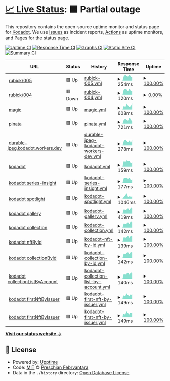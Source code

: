 # [📈 Live Status](https://preschian.github.io/kodadot-status/): <!--live status--> **🟧 Partial outage**

This repository contains the open-source uptime monitor and status page for [Kodadot](https://preschian.github.io/kodadot-status/). We use [Issues](https://github.com/preschian/kodadot-status/issues) as incident reports, [Actions](https://github.com/preschian/kodadot-status/actions) as uptime monitors, and [Pages](https://preschian.github.io/kodadot-status/) for the status page.

[![Uptime CI](https://github.com/preschian/kodadot-status/workflows/Uptime%20CI/badge.svg)](https://github.com/preschian/kodadot-status/actions?query=workflow%3A%22Uptime+CI%22)
[![Response Time CI](https://github.com/preschian/kodadot-status/workflows/Response%20Time%20CI/badge.svg)](https://github.com/preschian/kodadot-status/actions?query=workflow%3A%22Response+Time+CI%22)
[![Graphs CI](https://github.com/preschian/kodadot-status/workflows/Graphs%20CI/badge.svg)](https://github.com/preschian/kodadot-status/actions?query=workflow%3A%22Graphs+CI%22)
[![Static Site CI](https://github.com/preschian/kodadot-status/workflows/Static%20Site%20CI/badge.svg)](https://github.com/preschian/kodadot-status/actions?query=workflow%3A%22Static+Site+CI%22)
[![Summary CI](https://github.com/preschian/kodadot-status/workflows/Summary%20CI/badge.svg)](https://github.com/preschian/kodadot-status/actions?query=workflow%3A%22Summary+CI%22)

<!--start: status pages-->
<!-- This summary is generated by Upptime (https://github.com/upptime/upptime) -->
<!-- Do not edit this manually, your changes will be overwritten -->
<!-- prettier-ignore -->
| URL | Status | History | Response Time | Uptime |
| --- | ------ | ------- | ------------- | ------ |
| <img alt="" src="https://favicons.githubusercontent.com/app.gc.subsquid.io" height="13"> [rubick/005](https://app.gc.subsquid.io/beta/rubick/005/graphql) | 🟩 Up | [rubick-005.yml](https://github.com/preschian/kodadot-status/commits/HEAD/history/rubick-005.yml) | <details><summary><img alt="Response time graph" src="./graphs/rubick-005/response-time-week.png" height="20"> 254ms</summary><br><a href="https://preschian.github.io/kodadot-status/history/rubick-005"><img alt="Response time 380" src="https://img.shields.io/endpoint?url=https%3A%2F%2Fraw.githubusercontent.com%2Fpreschian%2Fkodadot-status%2FHEAD%2Fapi%2Frubick-005%2Fresponse-time.json"></a><br><a href="https://preschian.github.io/kodadot-status/history/rubick-005"><img alt="24-hour response time 189" src="https://img.shields.io/endpoint?url=https%3A%2F%2Fraw.githubusercontent.com%2Fpreschian%2Fkodadot-status%2FHEAD%2Fapi%2Frubick-005%2Fresponse-time-day.json"></a><br><a href="https://preschian.github.io/kodadot-status/history/rubick-005"><img alt="7-day response time 254" src="https://img.shields.io/endpoint?url=https%3A%2F%2Fraw.githubusercontent.com%2Fpreschian%2Fkodadot-status%2FHEAD%2Fapi%2Frubick-005%2Fresponse-time-week.json"></a><br><a href="https://preschian.github.io/kodadot-status/history/rubick-005"><img alt="30-day response time 352" src="https://img.shields.io/endpoint?url=https%3A%2F%2Fraw.githubusercontent.com%2Fpreschian%2Fkodadot-status%2FHEAD%2Fapi%2Frubick-005%2Fresponse-time-month.json"></a><br><a href="https://preschian.github.io/kodadot-status/history/rubick-005"><img alt="1-year response time 380" src="https://img.shields.io/endpoint?url=https%3A%2F%2Fraw.githubusercontent.com%2Fpreschian%2Fkodadot-status%2FHEAD%2Fapi%2Frubick-005%2Fresponse-time-year.json"></a></details> | <details><summary><a href="https://preschian.github.io/kodadot-status/history/rubick-005">100.00%</a></summary><a href="https://preschian.github.io/kodadot-status/history/rubick-005"><img alt="All-time uptime 99.97%" src="https://img.shields.io/endpoint?url=https%3A%2F%2Fraw.githubusercontent.com%2Fpreschian%2Fkodadot-status%2FHEAD%2Fapi%2Frubick-005%2Fuptime.json"></a><br><a href="https://preschian.github.io/kodadot-status/history/rubick-005"><img alt="24-hour uptime 100.00%" src="https://img.shields.io/endpoint?url=https%3A%2F%2Fraw.githubusercontent.com%2Fpreschian%2Fkodadot-status%2FHEAD%2Fapi%2Frubick-005%2Fuptime-day.json"></a><br><a href="https://preschian.github.io/kodadot-status/history/rubick-005"><img alt="7-day uptime 100.00%" src="https://img.shields.io/endpoint?url=https%3A%2F%2Fraw.githubusercontent.com%2Fpreschian%2Fkodadot-status%2FHEAD%2Fapi%2Frubick-005%2Fuptime-week.json"></a><br><a href="https://preschian.github.io/kodadot-status/history/rubick-005"><img alt="30-day uptime 100.00%" src="https://img.shields.io/endpoint?url=https%3A%2F%2Fraw.githubusercontent.com%2Fpreschian%2Fkodadot-status%2FHEAD%2Fapi%2Frubick-005%2Fuptime-month.json"></a><br><a href="https://preschian.github.io/kodadot-status/history/rubick-005"><img alt="1-year uptime 99.97%" src="https://img.shields.io/endpoint?url=https%3A%2F%2Fraw.githubusercontent.com%2Fpreschian%2Fkodadot-status%2FHEAD%2Fapi%2Frubick-005%2Fuptime-year.json"></a></details>
| <img alt="" src="https://favicons.githubusercontent.com/app.gc.subsquid.io" height="13"> [rubick/004](https://app.gc.subsquid.io/beta/rubick/004/graphql) | 🟥 Down | [rubick-004.yml](https://github.com/preschian/kodadot-status/commits/HEAD/history/rubick-004.yml) | <details><summary><img alt="Response time graph" src="./graphs/rubick-004/response-time-week.png" height="20"> 120ms</summary><br><a href="https://preschian.github.io/kodadot-status/history/rubick-004"><img alt="Response time 183" src="https://img.shields.io/endpoint?url=https%3A%2F%2Fraw.githubusercontent.com%2Fpreschian%2Fkodadot-status%2FHEAD%2Fapi%2Frubick-004%2Fresponse-time.json"></a><br><a href="https://preschian.github.io/kodadot-status/history/rubick-004"><img alt="24-hour response time 92" src="https://img.shields.io/endpoint?url=https%3A%2F%2Fraw.githubusercontent.com%2Fpreschian%2Fkodadot-status%2FHEAD%2Fapi%2Frubick-004%2Fresponse-time-day.json"></a><br><a href="https://preschian.github.io/kodadot-status/history/rubick-004"><img alt="7-day response time 120" src="https://img.shields.io/endpoint?url=https%3A%2F%2Fraw.githubusercontent.com%2Fpreschian%2Fkodadot-status%2FHEAD%2Fapi%2Frubick-004%2Fresponse-time-week.json"></a><br><a href="https://preschian.github.io/kodadot-status/history/rubick-004"><img alt="30-day response time 126" src="https://img.shields.io/endpoint?url=https%3A%2F%2Fraw.githubusercontent.com%2Fpreschian%2Fkodadot-status%2FHEAD%2Fapi%2Frubick-004%2Fresponse-time-month.json"></a><br><a href="https://preschian.github.io/kodadot-status/history/rubick-004"><img alt="1-year response time 183" src="https://img.shields.io/endpoint?url=https%3A%2F%2Fraw.githubusercontent.com%2Fpreschian%2Fkodadot-status%2FHEAD%2Fapi%2Frubick-004%2Fresponse-time-year.json"></a></details> | <details><summary><a href="https://preschian.github.io/kodadot-status/history/rubick-004">0.00%</a></summary><a href="https://preschian.github.io/kodadot-status/history/rubick-004"><img alt="All-time uptime 83.08%" src="https://img.shields.io/endpoint?url=https%3A%2F%2Fraw.githubusercontent.com%2Fpreschian%2Fkodadot-status%2FHEAD%2Fapi%2Frubick-004%2Fuptime.json"></a><br><a href="https://preschian.github.io/kodadot-status/history/rubick-004"><img alt="24-hour uptime 0.00%" src="https://img.shields.io/endpoint?url=https%3A%2F%2Fraw.githubusercontent.com%2Fpreschian%2Fkodadot-status%2FHEAD%2Fapi%2Frubick-004%2Fuptime-day.json"></a><br><a href="https://preschian.github.io/kodadot-status/history/rubick-004"><img alt="7-day uptime 0.00%" src="https://img.shields.io/endpoint?url=https%3A%2F%2Fraw.githubusercontent.com%2Fpreschian%2Fkodadot-status%2FHEAD%2Fapi%2Frubick-004%2Fuptime-week.json"></a><br><a href="https://preschian.github.io/kodadot-status/history/rubick-004"><img alt="30-day uptime 42.53%" src="https://img.shields.io/endpoint?url=https%3A%2F%2Fraw.githubusercontent.com%2Fpreschian%2Fkodadot-status%2FHEAD%2Fapi%2Frubick-004%2Fuptime-month.json"></a><br><a href="https://preschian.github.io/kodadot-status/history/rubick-004"><img alt="1-year uptime 83.08%" src="https://img.shields.io/endpoint?url=https%3A%2F%2Fraw.githubusercontent.com%2Fpreschian%2Fkodadot-status%2FHEAD%2Fapi%2Frubick-004%2Fuptime-year.json"></a></details>
| <img alt="" src="https://favicons.githubusercontent.com/api.subquery.network" height="13"> [magic](https://api.subquery.network/sq/vikiival/magick) | 🟩 Up | [magic.yml](https://github.com/preschian/kodadot-status/commits/HEAD/history/magic.yml) | <details><summary><img alt="Response time graph" src="./graphs/magic/response-time-week.png" height="20"> 608ms</summary><br><a href="https://preschian.github.io/kodadot-status/history/magic"><img alt="Response time 915" src="https://img.shields.io/endpoint?url=https%3A%2F%2Fraw.githubusercontent.com%2Fpreschian%2Fkodadot-status%2FHEAD%2Fapi%2Fmagic%2Fresponse-time.json"></a><br><a href="https://preschian.github.io/kodadot-status/history/magic"><img alt="24-hour response time 920" src="https://img.shields.io/endpoint?url=https%3A%2F%2Fraw.githubusercontent.com%2Fpreschian%2Fkodadot-status%2FHEAD%2Fapi%2Fmagic%2Fresponse-time-day.json"></a><br><a href="https://preschian.github.io/kodadot-status/history/magic"><img alt="7-day response time 608" src="https://img.shields.io/endpoint?url=https%3A%2F%2Fraw.githubusercontent.com%2Fpreschian%2Fkodadot-status%2FHEAD%2Fapi%2Fmagic%2Fresponse-time-week.json"></a><br><a href="https://preschian.github.io/kodadot-status/history/magic"><img alt="30-day response time 763" src="https://img.shields.io/endpoint?url=https%3A%2F%2Fraw.githubusercontent.com%2Fpreschian%2Fkodadot-status%2FHEAD%2Fapi%2Fmagic%2Fresponse-time-month.json"></a><br><a href="https://preschian.github.io/kodadot-status/history/magic"><img alt="1-year response time 915" src="https://img.shields.io/endpoint?url=https%3A%2F%2Fraw.githubusercontent.com%2Fpreschian%2Fkodadot-status%2FHEAD%2Fapi%2Fmagic%2Fresponse-time-year.json"></a></details> | <details><summary><a href="https://preschian.github.io/kodadot-status/history/magic">100.00%</a></summary><a href="https://preschian.github.io/kodadot-status/history/magic"><img alt="All-time uptime 99.97%" src="https://img.shields.io/endpoint?url=https%3A%2F%2Fraw.githubusercontent.com%2Fpreschian%2Fkodadot-status%2FHEAD%2Fapi%2Fmagic%2Fuptime.json"></a><br><a href="https://preschian.github.io/kodadot-status/history/magic"><img alt="24-hour uptime 100.00%" src="https://img.shields.io/endpoint?url=https%3A%2F%2Fraw.githubusercontent.com%2Fpreschian%2Fkodadot-status%2FHEAD%2Fapi%2Fmagic%2Fuptime-day.json"></a><br><a href="https://preschian.github.io/kodadot-status/history/magic"><img alt="7-day uptime 100.00%" src="https://img.shields.io/endpoint?url=https%3A%2F%2Fraw.githubusercontent.com%2Fpreschian%2Fkodadot-status%2FHEAD%2Fapi%2Fmagic%2Fuptime-week.json"></a><br><a href="https://preschian.github.io/kodadot-status/history/magic"><img alt="30-day uptime 99.95%" src="https://img.shields.io/endpoint?url=https%3A%2F%2Fraw.githubusercontent.com%2Fpreschian%2Fkodadot-status%2FHEAD%2Fapi%2Fmagic%2Fuptime-month.json"></a><br><a href="https://preschian.github.io/kodadot-status/history/magic"><img alt="1-year uptime 99.97%" src="https://img.shields.io/endpoint?url=https%3A%2F%2Fraw.githubusercontent.com%2Fpreschian%2Fkodadot-status%2FHEAD%2Fapi%2Fmagic%2Fuptime-year.json"></a></details>
| <img alt="" src="https://favicons.githubusercontent.com/kodadot.mypinata.cloud" height="13"> [pinata](https://kodadot.mypinata.cloud/ipfs/bafkreigrljewlnnusfefnmm75rrmb46ecn2cv27dfkewzqrom6zcqetefq) | 🟩 Up | [pinata.yml](https://github.com/preschian/kodadot-status/commits/HEAD/history/pinata.yml) | <details><summary><img alt="Response time graph" src="./graphs/pinata/response-time-week.png" height="20"> 721ms</summary><br><a href="https://preschian.github.io/kodadot-status/history/pinata"><img alt="Response time 517" src="https://img.shields.io/endpoint?url=https%3A%2F%2Fraw.githubusercontent.com%2Fpreschian%2Fkodadot-status%2FHEAD%2Fapi%2Fpinata%2Fresponse-time.json"></a><br><a href="https://preschian.github.io/kodadot-status/history/pinata"><img alt="24-hour response time 391" src="https://img.shields.io/endpoint?url=https%3A%2F%2Fraw.githubusercontent.com%2Fpreschian%2Fkodadot-status%2FHEAD%2Fapi%2Fpinata%2Fresponse-time-day.json"></a><br><a href="https://preschian.github.io/kodadot-status/history/pinata"><img alt="7-day response time 721" src="https://img.shields.io/endpoint?url=https%3A%2F%2Fraw.githubusercontent.com%2Fpreschian%2Fkodadot-status%2FHEAD%2Fapi%2Fpinata%2Fresponse-time-week.json"></a><br><a href="https://preschian.github.io/kodadot-status/history/pinata"><img alt="30-day response time 540" src="https://img.shields.io/endpoint?url=https%3A%2F%2Fraw.githubusercontent.com%2Fpreschian%2Fkodadot-status%2FHEAD%2Fapi%2Fpinata%2Fresponse-time-month.json"></a><br><a href="https://preschian.github.io/kodadot-status/history/pinata"><img alt="1-year response time 517" src="https://img.shields.io/endpoint?url=https%3A%2F%2Fraw.githubusercontent.com%2Fpreschian%2Fkodadot-status%2FHEAD%2Fapi%2Fpinata%2Fresponse-time-year.json"></a></details> | <details><summary><a href="https://preschian.github.io/kodadot-status/history/pinata">100.00%</a></summary><a href="https://preschian.github.io/kodadot-status/history/pinata"><img alt="All-time uptime 99.92%" src="https://img.shields.io/endpoint?url=https%3A%2F%2Fraw.githubusercontent.com%2Fpreschian%2Fkodadot-status%2FHEAD%2Fapi%2Fpinata%2Fuptime.json"></a><br><a href="https://preschian.github.io/kodadot-status/history/pinata"><img alt="24-hour uptime 100.00%" src="https://img.shields.io/endpoint?url=https%3A%2F%2Fraw.githubusercontent.com%2Fpreschian%2Fkodadot-status%2FHEAD%2Fapi%2Fpinata%2Fuptime-day.json"></a><br><a href="https://preschian.github.io/kodadot-status/history/pinata"><img alt="7-day uptime 100.00%" src="https://img.shields.io/endpoint?url=https%3A%2F%2Fraw.githubusercontent.com%2Fpreschian%2Fkodadot-status%2FHEAD%2Fapi%2Fpinata%2Fuptime-week.json"></a><br><a href="https://preschian.github.io/kodadot-status/history/pinata"><img alt="30-day uptime 99.74%" src="https://img.shields.io/endpoint?url=https%3A%2F%2Fraw.githubusercontent.com%2Fpreschian%2Fkodadot-status%2FHEAD%2Fapi%2Fpinata%2Fuptime-month.json"></a><br><a href="https://preschian.github.io/kodadot-status/history/pinata"><img alt="1-year uptime 99.92%" src="https://img.shields.io/endpoint?url=https%3A%2F%2Fraw.githubusercontent.com%2Fpreschian%2Fkodadot-status%2FHEAD%2Fapi%2Fpinata%2Fuptime-year.json"></a></details>
| <img alt="" src="https://favicons.githubusercontent.com/durable-jpeg.kodadot.workers.dev" height="13"> [durable-jpeg.kodadot.workers.dev](https://durable-jpeg.kodadot.workers.dev/batch) | 🟩 Up | [durable-jpeg-kodadot-workers-dev.yml](https://github.com/preschian/kodadot-status/commits/HEAD/history/durable-jpeg-kodadot-workers-dev.yml) | <details><summary><img alt="Response time graph" src="./graphs/durable-jpeg-kodadot-workers-dev/response-time-week.png" height="20"> 278ms</summary><br><a href="https://preschian.github.io/kodadot-status/history/durable-jpeg-kodadot-workers-dev"><img alt="Response time 275" src="https://img.shields.io/endpoint?url=https%3A%2F%2Fraw.githubusercontent.com%2Fpreschian%2Fkodadot-status%2FHEAD%2Fapi%2Fdurable-jpeg-kodadot-workers-dev%2Fresponse-time.json"></a><br><a href="https://preschian.github.io/kodadot-status/history/durable-jpeg-kodadot-workers-dev"><img alt="24-hour response time 361" src="https://img.shields.io/endpoint?url=https%3A%2F%2Fraw.githubusercontent.com%2Fpreschian%2Fkodadot-status%2FHEAD%2Fapi%2Fdurable-jpeg-kodadot-workers-dev%2Fresponse-time-day.json"></a><br><a href="https://preschian.github.io/kodadot-status/history/durable-jpeg-kodadot-workers-dev"><img alt="7-day response time 278" src="https://img.shields.io/endpoint?url=https%3A%2F%2Fraw.githubusercontent.com%2Fpreschian%2Fkodadot-status%2FHEAD%2Fapi%2Fdurable-jpeg-kodadot-workers-dev%2Fresponse-time-week.json"></a><br><a href="https://preschian.github.io/kodadot-status/history/durable-jpeg-kodadot-workers-dev"><img alt="30-day response time 273" src="https://img.shields.io/endpoint?url=https%3A%2F%2Fraw.githubusercontent.com%2Fpreschian%2Fkodadot-status%2FHEAD%2Fapi%2Fdurable-jpeg-kodadot-workers-dev%2Fresponse-time-month.json"></a><br><a href="https://preschian.github.io/kodadot-status/history/durable-jpeg-kodadot-workers-dev"><img alt="1-year response time 275" src="https://img.shields.io/endpoint?url=https%3A%2F%2Fraw.githubusercontent.com%2Fpreschian%2Fkodadot-status%2FHEAD%2Fapi%2Fdurable-jpeg-kodadot-workers-dev%2Fresponse-time-year.json"></a></details> | <details><summary><a href="https://preschian.github.io/kodadot-status/history/durable-jpeg-kodadot-workers-dev">100.00%</a></summary><a href="https://preschian.github.io/kodadot-status/history/durable-jpeg-kodadot-workers-dev"><img alt="All-time uptime 99.92%" src="https://img.shields.io/endpoint?url=https%3A%2F%2Fraw.githubusercontent.com%2Fpreschian%2Fkodadot-status%2FHEAD%2Fapi%2Fdurable-jpeg-kodadot-workers-dev%2Fuptime.json"></a><br><a href="https://preschian.github.io/kodadot-status/history/durable-jpeg-kodadot-workers-dev"><img alt="24-hour uptime 100.00%" src="https://img.shields.io/endpoint?url=https%3A%2F%2Fraw.githubusercontent.com%2Fpreschian%2Fkodadot-status%2FHEAD%2Fapi%2Fdurable-jpeg-kodadot-workers-dev%2Fuptime-day.json"></a><br><a href="https://preschian.github.io/kodadot-status/history/durable-jpeg-kodadot-workers-dev"><img alt="7-day uptime 100.00%" src="https://img.shields.io/endpoint?url=https%3A%2F%2Fraw.githubusercontent.com%2Fpreschian%2Fkodadot-status%2FHEAD%2Fapi%2Fdurable-jpeg-kodadot-workers-dev%2Fuptime-week.json"></a><br><a href="https://preschian.github.io/kodadot-status/history/durable-jpeg-kodadot-workers-dev"><img alt="30-day uptime 99.74%" src="https://img.shields.io/endpoint?url=https%3A%2F%2Fraw.githubusercontent.com%2Fpreschian%2Fkodadot-status%2FHEAD%2Fapi%2Fdurable-jpeg-kodadot-workers-dev%2Fuptime-month.json"></a><br><a href="https://preschian.github.io/kodadot-status/history/durable-jpeg-kodadot-workers-dev"><img alt="1-year uptime 99.92%" src="https://img.shields.io/endpoint?url=https%3A%2F%2Fraw.githubusercontent.com%2Fpreschian%2Fkodadot-status%2FHEAD%2Fapi%2Fdurable-jpeg-kodadot-workers-dev%2Fuptime-year.json"></a></details>
| <img alt="" src="https://favicons.githubusercontent.com/kodadot.xyz" height="13"> [kodadot](https://kodadot.xyz/) | 🟩 Up | [kodadot.yml](https://github.com/preschian/kodadot-status/commits/HEAD/history/kodadot.yml) | <details><summary><img alt="Response time graph" src="./graphs/kodadot/response-time-week.png" height="20"> 159ms</summary><br><a href="https://preschian.github.io/kodadot-status/history/kodadot"><img alt="Response time 171" src="https://img.shields.io/endpoint?url=https%3A%2F%2Fraw.githubusercontent.com%2Fpreschian%2Fkodadot-status%2FHEAD%2Fapi%2Fkodadot%2Fresponse-time.json"></a><br><a href="https://preschian.github.io/kodadot-status/history/kodadot"><img alt="24-hour response time 134" src="https://img.shields.io/endpoint?url=https%3A%2F%2Fraw.githubusercontent.com%2Fpreschian%2Fkodadot-status%2FHEAD%2Fapi%2Fkodadot%2Fresponse-time-day.json"></a><br><a href="https://preschian.github.io/kodadot-status/history/kodadot"><img alt="7-day response time 159" src="https://img.shields.io/endpoint?url=https%3A%2F%2Fraw.githubusercontent.com%2Fpreschian%2Fkodadot-status%2FHEAD%2Fapi%2Fkodadot%2Fresponse-time-week.json"></a><br><a href="https://preschian.github.io/kodadot-status/history/kodadot"><img alt="30-day response time 182" src="https://img.shields.io/endpoint?url=https%3A%2F%2Fraw.githubusercontent.com%2Fpreschian%2Fkodadot-status%2FHEAD%2Fapi%2Fkodadot%2Fresponse-time-month.json"></a><br><a href="https://preschian.github.io/kodadot-status/history/kodadot"><img alt="1-year response time 171" src="https://img.shields.io/endpoint?url=https%3A%2F%2Fraw.githubusercontent.com%2Fpreschian%2Fkodadot-status%2FHEAD%2Fapi%2Fkodadot%2Fresponse-time-year.json"></a></details> | <details><summary><a href="https://preschian.github.io/kodadot-status/history/kodadot">100.00%</a></summary><a href="https://preschian.github.io/kodadot-status/history/kodadot"><img alt="All-time uptime 99.92%" src="https://img.shields.io/endpoint?url=https%3A%2F%2Fraw.githubusercontent.com%2Fpreschian%2Fkodadot-status%2FHEAD%2Fapi%2Fkodadot%2Fuptime.json"></a><br><a href="https://preschian.github.io/kodadot-status/history/kodadot"><img alt="24-hour uptime 100.00%" src="https://img.shields.io/endpoint?url=https%3A%2F%2Fraw.githubusercontent.com%2Fpreschian%2Fkodadot-status%2FHEAD%2Fapi%2Fkodadot%2Fuptime-day.json"></a><br><a href="https://preschian.github.io/kodadot-status/history/kodadot"><img alt="7-day uptime 100.00%" src="https://img.shields.io/endpoint?url=https%3A%2F%2Fraw.githubusercontent.com%2Fpreschian%2Fkodadot-status%2FHEAD%2Fapi%2Fkodadot%2Fuptime-week.json"></a><br><a href="https://preschian.github.io/kodadot-status/history/kodadot"><img alt="30-day uptime 99.74%" src="https://img.shields.io/endpoint?url=https%3A%2F%2Fraw.githubusercontent.com%2Fpreschian%2Fkodadot-status%2FHEAD%2Fapi%2Fkodadot%2Fuptime-month.json"></a><br><a href="https://preschian.github.io/kodadot-status/history/kodadot"><img alt="1-year uptime 99.92%" src="https://img.shields.io/endpoint?url=https%3A%2F%2Fraw.githubusercontent.com%2Fpreschian%2Fkodadot-status%2FHEAD%2Fapi%2Fkodadot%2Fuptime-year.json"></a></details>
| <img alt="" src="https://favicons.githubusercontent.com/app.gc.subsquid.io" height="13"> [kodadot series-insight](https://app.gc.subsquid.io/beta/rubick/005/graphql) | 🟩 Up | [kodadot-series-insight.yml](https://github.com/preschian/kodadot-status/commits/HEAD/history/kodadot-series-insight.yml) | <details><summary><img alt="Response time graph" src="./graphs/kodadot-series-insight/response-time-week.png" height="20"> 177ms</summary><br><a href="https://preschian.github.io/kodadot-status/history/kodadot-series-insight"><img alt="Response time 207" src="https://img.shields.io/endpoint?url=https%3A%2F%2Fraw.githubusercontent.com%2Fpreschian%2Fkodadot-status%2FHEAD%2Fapi%2Fkodadot-series-insight%2Fresponse-time.json"></a><br><a href="https://preschian.github.io/kodadot-status/history/kodadot-series-insight"><img alt="24-hour response time 141" src="https://img.shields.io/endpoint?url=https%3A%2F%2Fraw.githubusercontent.com%2Fpreschian%2Fkodadot-status%2FHEAD%2Fapi%2Fkodadot-series-insight%2Fresponse-time-day.json"></a><br><a href="https://preschian.github.io/kodadot-status/history/kodadot-series-insight"><img alt="7-day response time 177" src="https://img.shields.io/endpoint?url=https%3A%2F%2Fraw.githubusercontent.com%2Fpreschian%2Fkodadot-status%2FHEAD%2Fapi%2Fkodadot-series-insight%2Fresponse-time-week.json"></a><br><a href="https://preschian.github.io/kodadot-status/history/kodadot-series-insight"><img alt="30-day response time 273" src="https://img.shields.io/endpoint?url=https%3A%2F%2Fraw.githubusercontent.com%2Fpreschian%2Fkodadot-status%2FHEAD%2Fapi%2Fkodadot-series-insight%2Fresponse-time-month.json"></a><br><a href="https://preschian.github.io/kodadot-status/history/kodadot-series-insight"><img alt="1-year response time 207" src="https://img.shields.io/endpoint?url=https%3A%2F%2Fraw.githubusercontent.com%2Fpreschian%2Fkodadot-status%2FHEAD%2Fapi%2Fkodadot-series-insight%2Fresponse-time-year.json"></a></details> | <details><summary><a href="https://preschian.github.io/kodadot-status/history/kodadot-series-insight">100.00%</a></summary><a href="https://preschian.github.io/kodadot-status/history/kodadot-series-insight"><img alt="All-time uptime 99.97%" src="https://img.shields.io/endpoint?url=https%3A%2F%2Fraw.githubusercontent.com%2Fpreschian%2Fkodadot-status%2FHEAD%2Fapi%2Fkodadot-series-insight%2Fuptime.json"></a><br><a href="https://preschian.github.io/kodadot-status/history/kodadot-series-insight"><img alt="24-hour uptime 100.00%" src="https://img.shields.io/endpoint?url=https%3A%2F%2Fraw.githubusercontent.com%2Fpreschian%2Fkodadot-status%2FHEAD%2Fapi%2Fkodadot-series-insight%2Fuptime-day.json"></a><br><a href="https://preschian.github.io/kodadot-status/history/kodadot-series-insight"><img alt="7-day uptime 100.00%" src="https://img.shields.io/endpoint?url=https%3A%2F%2Fraw.githubusercontent.com%2Fpreschian%2Fkodadot-status%2FHEAD%2Fapi%2Fkodadot-series-insight%2Fuptime-week.json"></a><br><a href="https://preschian.github.io/kodadot-status/history/kodadot-series-insight"><img alt="30-day uptime 100.00%" src="https://img.shields.io/endpoint?url=https%3A%2F%2Fraw.githubusercontent.com%2Fpreschian%2Fkodadot-status%2FHEAD%2Fapi%2Fkodadot-series-insight%2Fuptime-month.json"></a><br><a href="https://preschian.github.io/kodadot-status/history/kodadot-series-insight"><img alt="1-year uptime 99.97%" src="https://img.shields.io/endpoint?url=https%3A%2F%2Fraw.githubusercontent.com%2Fpreschian%2Fkodadot-status%2FHEAD%2Fapi%2Fkodadot-series-insight%2Fuptime-year.json"></a></details>
| <img alt="" src="https://favicons.githubusercontent.com/app.gc.subsquid.io" height="13"> [kodadot spotlight](https://app.gc.subsquid.io/beta/rubick/005/graphql) | 🟩 Up | [kodadot-spotlight.yml](https://github.com/preschian/kodadot-status/commits/HEAD/history/kodadot-spotlight.yml) | <details><summary><img alt="Response time graph" src="./graphs/kodadot-spotlight/response-time-week.png" height="20"> 1046ms</summary><br><a href="https://preschian.github.io/kodadot-status/history/kodadot-spotlight"><img alt="Response time 509" src="https://img.shields.io/endpoint?url=https%3A%2F%2Fraw.githubusercontent.com%2Fpreschian%2Fkodadot-status%2FHEAD%2Fapi%2Fkodadot-spotlight%2Fresponse-time.json"></a><br><a href="https://preschian.github.io/kodadot-status/history/kodadot-spotlight"><img alt="24-hour response time 853" src="https://img.shields.io/endpoint?url=https%3A%2F%2Fraw.githubusercontent.com%2Fpreschian%2Fkodadot-status%2FHEAD%2Fapi%2Fkodadot-spotlight%2Fresponse-time-day.json"></a><br><a href="https://preschian.github.io/kodadot-status/history/kodadot-spotlight"><img alt="7-day response time 1046" src="https://img.shields.io/endpoint?url=https%3A%2F%2Fraw.githubusercontent.com%2Fpreschian%2Fkodadot-status%2FHEAD%2Fapi%2Fkodadot-spotlight%2Fresponse-time-week.json"></a><br><a href="https://preschian.github.io/kodadot-status/history/kodadot-spotlight"><img alt="30-day response time 565" src="https://img.shields.io/endpoint?url=https%3A%2F%2Fraw.githubusercontent.com%2Fpreschian%2Fkodadot-status%2FHEAD%2Fapi%2Fkodadot-spotlight%2Fresponse-time-month.json"></a><br><a href="https://preschian.github.io/kodadot-status/history/kodadot-spotlight"><img alt="1-year response time 509" src="https://img.shields.io/endpoint?url=https%3A%2F%2Fraw.githubusercontent.com%2Fpreschian%2Fkodadot-status%2FHEAD%2Fapi%2Fkodadot-spotlight%2Fresponse-time-year.json"></a></details> | <details><summary><a href="https://preschian.github.io/kodadot-status/history/kodadot-spotlight">100.00%</a></summary><a href="https://preschian.github.io/kodadot-status/history/kodadot-spotlight"><img alt="All-time uptime 99.98%" src="https://img.shields.io/endpoint?url=https%3A%2F%2Fraw.githubusercontent.com%2Fpreschian%2Fkodadot-status%2FHEAD%2Fapi%2Fkodadot-spotlight%2Fuptime.json"></a><br><a href="https://preschian.github.io/kodadot-status/history/kodadot-spotlight"><img alt="24-hour uptime 100.00%" src="https://img.shields.io/endpoint?url=https%3A%2F%2Fraw.githubusercontent.com%2Fpreschian%2Fkodadot-status%2FHEAD%2Fapi%2Fkodadot-spotlight%2Fuptime-day.json"></a><br><a href="https://preschian.github.io/kodadot-status/history/kodadot-spotlight"><img alt="7-day uptime 100.00%" src="https://img.shields.io/endpoint?url=https%3A%2F%2Fraw.githubusercontent.com%2Fpreschian%2Fkodadot-status%2FHEAD%2Fapi%2Fkodadot-spotlight%2Fuptime-week.json"></a><br><a href="https://preschian.github.io/kodadot-status/history/kodadot-spotlight"><img alt="30-day uptime 100.00%" src="https://img.shields.io/endpoint?url=https%3A%2F%2Fraw.githubusercontent.com%2Fpreschian%2Fkodadot-status%2FHEAD%2Fapi%2Fkodadot-spotlight%2Fuptime-month.json"></a><br><a href="https://preschian.github.io/kodadot-status/history/kodadot-spotlight"><img alt="1-year uptime 99.98%" src="https://img.shields.io/endpoint?url=https%3A%2F%2Fraw.githubusercontent.com%2Fpreschian%2Fkodadot-status%2FHEAD%2Fapi%2Fkodadot-spotlight%2Fuptime-year.json"></a></details>
| <img alt="" src="https://favicons.githubusercontent.com/api.subquery.network" height="13"> [kodadot gallery](https://api.subquery.network/sq/vikiival/magick) | 🟩 Up | [kodadot-gallery.yml](https://github.com/preschian/kodadot-status/commits/HEAD/history/kodadot-gallery.yml) | <details><summary><img alt="Response time graph" src="./graphs/kodadot-gallery/response-time-week.png" height="20"> 419ms</summary><br><a href="https://preschian.github.io/kodadot-status/history/kodadot-gallery"><img alt="Response time 715" src="https://img.shields.io/endpoint?url=https%3A%2F%2Fraw.githubusercontent.com%2Fpreschian%2Fkodadot-status%2FHEAD%2Fapi%2Fkodadot-gallery%2Fresponse-time.json"></a><br><a href="https://preschian.github.io/kodadot-status/history/kodadot-gallery"><img alt="24-hour response time 490" src="https://img.shields.io/endpoint?url=https%3A%2F%2Fraw.githubusercontent.com%2Fpreschian%2Fkodadot-status%2FHEAD%2Fapi%2Fkodadot-gallery%2Fresponse-time-day.json"></a><br><a href="https://preschian.github.io/kodadot-status/history/kodadot-gallery"><img alt="7-day response time 419" src="https://img.shields.io/endpoint?url=https%3A%2F%2Fraw.githubusercontent.com%2Fpreschian%2Fkodadot-status%2FHEAD%2Fapi%2Fkodadot-gallery%2Fresponse-time-week.json"></a><br><a href="https://preschian.github.io/kodadot-status/history/kodadot-gallery"><img alt="30-day response time 479" src="https://img.shields.io/endpoint?url=https%3A%2F%2Fraw.githubusercontent.com%2Fpreschian%2Fkodadot-status%2FHEAD%2Fapi%2Fkodadot-gallery%2Fresponse-time-month.json"></a><br><a href="https://preschian.github.io/kodadot-status/history/kodadot-gallery"><img alt="1-year response time 715" src="https://img.shields.io/endpoint?url=https%3A%2F%2Fraw.githubusercontent.com%2Fpreschian%2Fkodadot-status%2FHEAD%2Fapi%2Fkodadot-gallery%2Fresponse-time-year.json"></a></details> | <details><summary><a href="https://preschian.github.io/kodadot-status/history/kodadot-gallery">100.00%</a></summary><a href="https://preschian.github.io/kodadot-status/history/kodadot-gallery"><img alt="All-time uptime 99.97%" src="https://img.shields.io/endpoint?url=https%3A%2F%2Fraw.githubusercontent.com%2Fpreschian%2Fkodadot-status%2FHEAD%2Fapi%2Fkodadot-gallery%2Fuptime.json"></a><br><a href="https://preschian.github.io/kodadot-status/history/kodadot-gallery"><img alt="24-hour uptime 100.00%" src="https://img.shields.io/endpoint?url=https%3A%2F%2Fraw.githubusercontent.com%2Fpreschian%2Fkodadot-status%2FHEAD%2Fapi%2Fkodadot-gallery%2Fuptime-day.json"></a><br><a href="https://preschian.github.io/kodadot-status/history/kodadot-gallery"><img alt="7-day uptime 100.00%" src="https://img.shields.io/endpoint?url=https%3A%2F%2Fraw.githubusercontent.com%2Fpreschian%2Fkodadot-status%2FHEAD%2Fapi%2Fkodadot-gallery%2Fuptime-week.json"></a><br><a href="https://preschian.github.io/kodadot-status/history/kodadot-gallery"><img alt="30-day uptime 99.95%" src="https://img.shields.io/endpoint?url=https%3A%2F%2Fraw.githubusercontent.com%2Fpreschian%2Fkodadot-status%2FHEAD%2Fapi%2Fkodadot-gallery%2Fuptime-month.json"></a><br><a href="https://preschian.github.io/kodadot-status/history/kodadot-gallery"><img alt="1-year uptime 99.97%" src="https://img.shields.io/endpoint?url=https%3A%2F%2Fraw.githubusercontent.com%2Fpreschian%2Fkodadot-status%2FHEAD%2Fapi%2Fkodadot-gallery%2Fuptime-year.json"></a></details>
| <img alt="" src="https://favicons.githubusercontent.com/api.subquery.network" height="13"> [kodadot collection](https://api.subquery.network/sq/vikiival/magick) | 🟩 Up | [kodadot-collection.yml](https://github.com/preschian/kodadot-status/commits/HEAD/history/kodadot-collection.yml) | <details><summary><img alt="Response time graph" src="./graphs/kodadot-collection/response-time-week.png" height="20"> 142ms</summary><br><a href="https://preschian.github.io/kodadot-status/history/kodadot-collection"><img alt="Response time 209" src="https://img.shields.io/endpoint?url=https%3A%2F%2Fraw.githubusercontent.com%2Fpreschian%2Fkodadot-status%2FHEAD%2Fapi%2Fkodadot-collection%2Fresponse-time.json"></a><br><a href="https://preschian.github.io/kodadot-status/history/kodadot-collection"><img alt="24-hour response time 163" src="https://img.shields.io/endpoint?url=https%3A%2F%2Fraw.githubusercontent.com%2Fpreschian%2Fkodadot-status%2FHEAD%2Fapi%2Fkodadot-collection%2Fresponse-time-day.json"></a><br><a href="https://preschian.github.io/kodadot-status/history/kodadot-collection"><img alt="7-day response time 142" src="https://img.shields.io/endpoint?url=https%3A%2F%2Fraw.githubusercontent.com%2Fpreschian%2Fkodadot-status%2FHEAD%2Fapi%2Fkodadot-collection%2Fresponse-time-week.json"></a><br><a href="https://preschian.github.io/kodadot-status/history/kodadot-collection"><img alt="30-day response time 155" src="https://img.shields.io/endpoint?url=https%3A%2F%2Fraw.githubusercontent.com%2Fpreschian%2Fkodadot-status%2FHEAD%2Fapi%2Fkodadot-collection%2Fresponse-time-month.json"></a><br><a href="https://preschian.github.io/kodadot-status/history/kodadot-collection"><img alt="1-year response time 209" src="https://img.shields.io/endpoint?url=https%3A%2F%2Fraw.githubusercontent.com%2Fpreschian%2Fkodadot-status%2FHEAD%2Fapi%2Fkodadot-collection%2Fresponse-time-year.json"></a></details> | <details><summary><a href="https://preschian.github.io/kodadot-status/history/kodadot-collection">100.00%</a></summary><a href="https://preschian.github.io/kodadot-status/history/kodadot-collection"><img alt="All-time uptime 99.97%" src="https://img.shields.io/endpoint?url=https%3A%2F%2Fraw.githubusercontent.com%2Fpreschian%2Fkodadot-status%2FHEAD%2Fapi%2Fkodadot-collection%2Fuptime.json"></a><br><a href="https://preschian.github.io/kodadot-status/history/kodadot-collection"><img alt="24-hour uptime 100.00%" src="https://img.shields.io/endpoint?url=https%3A%2F%2Fraw.githubusercontent.com%2Fpreschian%2Fkodadot-status%2FHEAD%2Fapi%2Fkodadot-collection%2Fuptime-day.json"></a><br><a href="https://preschian.github.io/kodadot-status/history/kodadot-collection"><img alt="7-day uptime 100.00%" src="https://img.shields.io/endpoint?url=https%3A%2F%2Fraw.githubusercontent.com%2Fpreschian%2Fkodadot-status%2FHEAD%2Fapi%2Fkodadot-collection%2Fuptime-week.json"></a><br><a href="https://preschian.github.io/kodadot-status/history/kodadot-collection"><img alt="30-day uptime 99.95%" src="https://img.shields.io/endpoint?url=https%3A%2F%2Fraw.githubusercontent.com%2Fpreschian%2Fkodadot-status%2FHEAD%2Fapi%2Fkodadot-collection%2Fuptime-month.json"></a><br><a href="https://preschian.github.io/kodadot-status/history/kodadot-collection"><img alt="1-year uptime 99.97%" src="https://img.shields.io/endpoint?url=https%3A%2F%2Fraw.githubusercontent.com%2Fpreschian%2Fkodadot-status%2FHEAD%2Fapi%2Fkodadot-collection%2Fuptime-year.json"></a></details>
| <img alt="" src="https://favicons.githubusercontent.com/api.subquery.network" height="13"> [kodadot nftById](https://api.subquery.network/sq/vikiival/magick) | 🟩 Up | [kodadot-nft-by-id.yml](https://github.com/preschian/kodadot-status/commits/HEAD/history/kodadot-nft-by-id.yml) | <details><summary><img alt="Response time graph" src="./graphs/kodadot-nft-by-id/response-time-week.png" height="20"> 139ms</summary><br><a href="https://preschian.github.io/kodadot-status/history/kodadot-nft-by-id"><img alt="Response time 192" src="https://img.shields.io/endpoint?url=https%3A%2F%2Fraw.githubusercontent.com%2Fpreschian%2Fkodadot-status%2FHEAD%2Fapi%2Fkodadot-nft-by-id%2Fresponse-time.json"></a><br><a href="https://preschian.github.io/kodadot-status/history/kodadot-nft-by-id"><img alt="24-hour response time 162" src="https://img.shields.io/endpoint?url=https%3A%2F%2Fraw.githubusercontent.com%2Fpreschian%2Fkodadot-status%2FHEAD%2Fapi%2Fkodadot-nft-by-id%2Fresponse-time-day.json"></a><br><a href="https://preschian.github.io/kodadot-status/history/kodadot-nft-by-id"><img alt="7-day response time 139" src="https://img.shields.io/endpoint?url=https%3A%2F%2Fraw.githubusercontent.com%2Fpreschian%2Fkodadot-status%2FHEAD%2Fapi%2Fkodadot-nft-by-id%2Fresponse-time-week.json"></a><br><a href="https://preschian.github.io/kodadot-status/history/kodadot-nft-by-id"><img alt="30-day response time 144" src="https://img.shields.io/endpoint?url=https%3A%2F%2Fraw.githubusercontent.com%2Fpreschian%2Fkodadot-status%2FHEAD%2Fapi%2Fkodadot-nft-by-id%2Fresponse-time-month.json"></a><br><a href="https://preschian.github.io/kodadot-status/history/kodadot-nft-by-id"><img alt="1-year response time 192" src="https://img.shields.io/endpoint?url=https%3A%2F%2Fraw.githubusercontent.com%2Fpreschian%2Fkodadot-status%2FHEAD%2Fapi%2Fkodadot-nft-by-id%2Fresponse-time-year.json"></a></details> | <details><summary><a href="https://preschian.github.io/kodadot-status/history/kodadot-nft-by-id">100.00%</a></summary><a href="https://preschian.github.io/kodadot-status/history/kodadot-nft-by-id"><img alt="All-time uptime 99.97%" src="https://img.shields.io/endpoint?url=https%3A%2F%2Fraw.githubusercontent.com%2Fpreschian%2Fkodadot-status%2FHEAD%2Fapi%2Fkodadot-nft-by-id%2Fuptime.json"></a><br><a href="https://preschian.github.io/kodadot-status/history/kodadot-nft-by-id"><img alt="24-hour uptime 100.00%" src="https://img.shields.io/endpoint?url=https%3A%2F%2Fraw.githubusercontent.com%2Fpreschian%2Fkodadot-status%2FHEAD%2Fapi%2Fkodadot-nft-by-id%2Fuptime-day.json"></a><br><a href="https://preschian.github.io/kodadot-status/history/kodadot-nft-by-id"><img alt="7-day uptime 100.00%" src="https://img.shields.io/endpoint?url=https%3A%2F%2Fraw.githubusercontent.com%2Fpreschian%2Fkodadot-status%2FHEAD%2Fapi%2Fkodadot-nft-by-id%2Fuptime-week.json"></a><br><a href="https://preschian.github.io/kodadot-status/history/kodadot-nft-by-id"><img alt="30-day uptime 99.95%" src="https://img.shields.io/endpoint?url=https%3A%2F%2Fraw.githubusercontent.com%2Fpreschian%2Fkodadot-status%2FHEAD%2Fapi%2Fkodadot-nft-by-id%2Fuptime-month.json"></a><br><a href="https://preschian.github.io/kodadot-status/history/kodadot-nft-by-id"><img alt="1-year uptime 99.97%" src="https://img.shields.io/endpoint?url=https%3A%2F%2Fraw.githubusercontent.com%2Fpreschian%2Fkodadot-status%2FHEAD%2Fapi%2Fkodadot-nft-by-id%2Fuptime-year.json"></a></details>
| <img alt="" src="https://favicons.githubusercontent.com/api.subquery.network" height="13"> [kodadot collectionById](https://api.subquery.network/sq/vikiival/magick) | 🟩 Up | [kodadot-collection-by-id.yml](https://github.com/preschian/kodadot-status/commits/HEAD/history/kodadot-collection-by-id.yml) | <details><summary><img alt="Response time graph" src="./graphs/kodadot-collection-by-id/response-time-week.png" height="20"> 142ms</summary><br><a href="https://preschian.github.io/kodadot-status/history/kodadot-collection-by-id"><img alt="Response time 249" src="https://img.shields.io/endpoint?url=https%3A%2F%2Fraw.githubusercontent.com%2Fpreschian%2Fkodadot-status%2FHEAD%2Fapi%2Fkodadot-collection-by-id%2Fresponse-time.json"></a><br><a href="https://preschian.github.io/kodadot-status/history/kodadot-collection-by-id"><img alt="24-hour response time 162" src="https://img.shields.io/endpoint?url=https%3A%2F%2Fraw.githubusercontent.com%2Fpreschian%2Fkodadot-status%2FHEAD%2Fapi%2Fkodadot-collection-by-id%2Fresponse-time-day.json"></a><br><a href="https://preschian.github.io/kodadot-status/history/kodadot-collection-by-id"><img alt="7-day response time 142" src="https://img.shields.io/endpoint?url=https%3A%2F%2Fraw.githubusercontent.com%2Fpreschian%2Fkodadot-status%2FHEAD%2Fapi%2Fkodadot-collection-by-id%2Fresponse-time-week.json"></a><br><a href="https://preschian.github.io/kodadot-status/history/kodadot-collection-by-id"><img alt="30-day response time 145" src="https://img.shields.io/endpoint?url=https%3A%2F%2Fraw.githubusercontent.com%2Fpreschian%2Fkodadot-status%2FHEAD%2Fapi%2Fkodadot-collection-by-id%2Fresponse-time-month.json"></a><br><a href="https://preschian.github.io/kodadot-status/history/kodadot-collection-by-id"><img alt="1-year response time 249" src="https://img.shields.io/endpoint?url=https%3A%2F%2Fraw.githubusercontent.com%2Fpreschian%2Fkodadot-status%2FHEAD%2Fapi%2Fkodadot-collection-by-id%2Fresponse-time-year.json"></a></details> | <details><summary><a href="https://preschian.github.io/kodadot-status/history/kodadot-collection-by-id">100.00%</a></summary><a href="https://preschian.github.io/kodadot-status/history/kodadot-collection-by-id"><img alt="All-time uptime 99.97%" src="https://img.shields.io/endpoint?url=https%3A%2F%2Fraw.githubusercontent.com%2Fpreschian%2Fkodadot-status%2FHEAD%2Fapi%2Fkodadot-collection-by-id%2Fuptime.json"></a><br><a href="https://preschian.github.io/kodadot-status/history/kodadot-collection-by-id"><img alt="24-hour uptime 100.00%" src="https://img.shields.io/endpoint?url=https%3A%2F%2Fraw.githubusercontent.com%2Fpreschian%2Fkodadot-status%2FHEAD%2Fapi%2Fkodadot-collection-by-id%2Fuptime-day.json"></a><br><a href="https://preschian.github.io/kodadot-status/history/kodadot-collection-by-id"><img alt="7-day uptime 100.00%" src="https://img.shields.io/endpoint?url=https%3A%2F%2Fraw.githubusercontent.com%2Fpreschian%2Fkodadot-status%2FHEAD%2Fapi%2Fkodadot-collection-by-id%2Fuptime-week.json"></a><br><a href="https://preschian.github.io/kodadot-status/history/kodadot-collection-by-id"><img alt="30-day uptime 99.95%" src="https://img.shields.io/endpoint?url=https%3A%2F%2Fraw.githubusercontent.com%2Fpreschian%2Fkodadot-status%2FHEAD%2Fapi%2Fkodadot-collection-by-id%2Fuptime-month.json"></a><br><a href="https://preschian.github.io/kodadot-status/history/kodadot-collection-by-id"><img alt="1-year uptime 99.97%" src="https://img.shields.io/endpoint?url=https%3A%2F%2Fraw.githubusercontent.com%2Fpreschian%2Fkodadot-status%2FHEAD%2Fapi%2Fkodadot-collection-by-id%2Fuptime-year.json"></a></details>
| <img alt="" src="https://favicons.githubusercontent.com/api.subquery.network" height="13"> [kodadot collectionListByAccount](https://api.subquery.network/sq/vikiival/magick) | 🟩 Up | [kodadot-collection-list-by-account.yml](https://github.com/preschian/kodadot-status/commits/HEAD/history/kodadot-collection-list-by-account.yml) | <details><summary><img alt="Response time graph" src="./graphs/kodadot-collection-list-by-account/response-time-week.png" height="20"> 140ms</summary><br><a href="https://preschian.github.io/kodadot-status/history/kodadot-collection-list-by-account"><img alt="Response time 247" src="https://img.shields.io/endpoint?url=https%3A%2F%2Fraw.githubusercontent.com%2Fpreschian%2Fkodadot-status%2FHEAD%2Fapi%2Fkodadot-collection-list-by-account%2Fresponse-time.json"></a><br><a href="https://preschian.github.io/kodadot-status/history/kodadot-collection-list-by-account"><img alt="24-hour response time 162" src="https://img.shields.io/endpoint?url=https%3A%2F%2Fraw.githubusercontent.com%2Fpreschian%2Fkodadot-status%2FHEAD%2Fapi%2Fkodadot-collection-list-by-account%2Fresponse-time-day.json"></a><br><a href="https://preschian.github.io/kodadot-status/history/kodadot-collection-list-by-account"><img alt="7-day response time 140" src="https://img.shields.io/endpoint?url=https%3A%2F%2Fraw.githubusercontent.com%2Fpreschian%2Fkodadot-status%2FHEAD%2Fapi%2Fkodadot-collection-list-by-account%2Fresponse-time-week.json"></a><br><a href="https://preschian.github.io/kodadot-status/history/kodadot-collection-list-by-account"><img alt="30-day response time 152" src="https://img.shields.io/endpoint?url=https%3A%2F%2Fraw.githubusercontent.com%2Fpreschian%2Fkodadot-status%2FHEAD%2Fapi%2Fkodadot-collection-list-by-account%2Fresponse-time-month.json"></a><br><a href="https://preschian.github.io/kodadot-status/history/kodadot-collection-list-by-account"><img alt="1-year response time 247" src="https://img.shields.io/endpoint?url=https%3A%2F%2Fraw.githubusercontent.com%2Fpreschian%2Fkodadot-status%2FHEAD%2Fapi%2Fkodadot-collection-list-by-account%2Fresponse-time-year.json"></a></details> | <details><summary><a href="https://preschian.github.io/kodadot-status/history/kodadot-collection-list-by-account">100.00%</a></summary><a href="https://preschian.github.io/kodadot-status/history/kodadot-collection-list-by-account"><img alt="All-time uptime 99.99%" src="https://img.shields.io/endpoint?url=https%3A%2F%2Fraw.githubusercontent.com%2Fpreschian%2Fkodadot-status%2FHEAD%2Fapi%2Fkodadot-collection-list-by-account%2Fuptime.json"></a><br><a href="https://preschian.github.io/kodadot-status/history/kodadot-collection-list-by-account"><img alt="24-hour uptime 100.00%" src="https://img.shields.io/endpoint?url=https%3A%2F%2Fraw.githubusercontent.com%2Fpreschian%2Fkodadot-status%2FHEAD%2Fapi%2Fkodadot-collection-list-by-account%2Fuptime-day.json"></a><br><a href="https://preschian.github.io/kodadot-status/history/kodadot-collection-list-by-account"><img alt="7-day uptime 100.00%" src="https://img.shields.io/endpoint?url=https%3A%2F%2Fraw.githubusercontent.com%2Fpreschian%2Fkodadot-status%2FHEAD%2Fapi%2Fkodadot-collection-list-by-account%2Fuptime-week.json"></a><br><a href="https://preschian.github.io/kodadot-status/history/kodadot-collection-list-by-account"><img alt="30-day uptime 99.95%" src="https://img.shields.io/endpoint?url=https%3A%2F%2Fraw.githubusercontent.com%2Fpreschian%2Fkodadot-status%2FHEAD%2Fapi%2Fkodadot-collection-list-by-account%2Fuptime-month.json"></a><br><a href="https://preschian.github.io/kodadot-status/history/kodadot-collection-list-by-account"><img alt="1-year uptime 99.99%" src="https://img.shields.io/endpoint?url=https%3A%2F%2Fraw.githubusercontent.com%2Fpreschian%2Fkodadot-status%2FHEAD%2Fapi%2Fkodadot-collection-list-by-account%2Fuptime-year.json"></a></details>
| <img alt="" src="https://favicons.githubusercontent.com/api.subquery.network" height="13"> [kodadot firstNftByIssuer](https://api.subquery.network/sq/vikiival/magick) | 🟩 Up | [kodadot-first-nft-by-issuer.yml](https://github.com/preschian/kodadot-status/commits/HEAD/history/kodadot-first-nft-by-issuer.yml) | <details><summary><img alt="Response time graph" src="./graphs/kodadot-first-nft-by-issuer/response-time-week.png" height="20"> 149ms</summary><br><a href="https://preschian.github.io/kodadot-status/history/kodadot-first-nft-by-issuer"><img alt="Response time 217" src="https://img.shields.io/endpoint?url=https%3A%2F%2Fraw.githubusercontent.com%2Fpreschian%2Fkodadot-status%2FHEAD%2Fapi%2Fkodadot-first-nft-by-issuer%2Fresponse-time.json"></a><br><a href="https://preschian.github.io/kodadot-status/history/kodadot-first-nft-by-issuer"><img alt="24-hour response time 173" src="https://img.shields.io/endpoint?url=https%3A%2F%2Fraw.githubusercontent.com%2Fpreschian%2Fkodadot-status%2FHEAD%2Fapi%2Fkodadot-first-nft-by-issuer%2Fresponse-time-day.json"></a><br><a href="https://preschian.github.io/kodadot-status/history/kodadot-first-nft-by-issuer"><img alt="7-day response time 149" src="https://img.shields.io/endpoint?url=https%3A%2F%2Fraw.githubusercontent.com%2Fpreschian%2Fkodadot-status%2FHEAD%2Fapi%2Fkodadot-first-nft-by-issuer%2Fresponse-time-week.json"></a><br><a href="https://preschian.github.io/kodadot-status/history/kodadot-first-nft-by-issuer"><img alt="30-day response time 177" src="https://img.shields.io/endpoint?url=https%3A%2F%2Fraw.githubusercontent.com%2Fpreschian%2Fkodadot-status%2FHEAD%2Fapi%2Fkodadot-first-nft-by-issuer%2Fresponse-time-month.json"></a><br><a href="https://preschian.github.io/kodadot-status/history/kodadot-first-nft-by-issuer"><img alt="1-year response time 217" src="https://img.shields.io/endpoint?url=https%3A%2F%2Fraw.githubusercontent.com%2Fpreschian%2Fkodadot-status%2FHEAD%2Fapi%2Fkodadot-first-nft-by-issuer%2Fresponse-time-year.json"></a></details> | <details><summary><a href="https://preschian.github.io/kodadot-status/history/kodadot-first-nft-by-issuer">100.00%</a></summary><a href="https://preschian.github.io/kodadot-status/history/kodadot-first-nft-by-issuer"><img alt="All-time uptime 100.00%" src="https://img.shields.io/endpoint?url=https%3A%2F%2Fraw.githubusercontent.com%2Fpreschian%2Fkodadot-status%2FHEAD%2Fapi%2Fkodadot-first-nft-by-issuer%2Fuptime.json"></a><br><a href="https://preschian.github.io/kodadot-status/history/kodadot-first-nft-by-issuer"><img alt="24-hour uptime 100.00%" src="https://img.shields.io/endpoint?url=https%3A%2F%2Fraw.githubusercontent.com%2Fpreschian%2Fkodadot-status%2FHEAD%2Fapi%2Fkodadot-first-nft-by-issuer%2Fuptime-day.json"></a><br><a href="https://preschian.github.io/kodadot-status/history/kodadot-first-nft-by-issuer"><img alt="7-day uptime 100.00%" src="https://img.shields.io/endpoint?url=https%3A%2F%2Fraw.githubusercontent.com%2Fpreschian%2Fkodadot-status%2FHEAD%2Fapi%2Fkodadot-first-nft-by-issuer%2Fuptime-week.json"></a><br><a href="https://preschian.github.io/kodadot-status/history/kodadot-first-nft-by-issuer"><img alt="30-day uptime 100.00%" src="https://img.shields.io/endpoint?url=https%3A%2F%2Fraw.githubusercontent.com%2Fpreschian%2Fkodadot-status%2FHEAD%2Fapi%2Fkodadot-first-nft-by-issuer%2Fuptime-month.json"></a><br><a href="https://preschian.github.io/kodadot-status/history/kodadot-first-nft-by-issuer"><img alt="1-year uptime 100.00%" src="https://img.shields.io/endpoint?url=https%3A%2F%2Fraw.githubusercontent.com%2Fpreschian%2Fkodadot-status%2FHEAD%2Fapi%2Fkodadot-first-nft-by-issuer%2Fuptime-year.json"></a></details>
| <img alt="" src="https://favicons.githubusercontent.com/api.subquery.network" height="13"> [kodadot firstNftByIssuer](https://api.subquery.network/sq/vikiival/magick) | 🟩 Up | [kodadot-first-nft-by-issuer.yml](https://github.com/preschian/kodadot-status/commits/HEAD/history/kodadot-first-nft-by-issuer.yml) | <details><summary><img alt="Response time graph" src="./graphs/kodadot-first-nft-by-issuer/response-time-week.png" height="20"> 149ms</summary><br><a href="https://preschian.github.io/kodadot-status/history/kodadot-first-nft-by-issuer"><img alt="Response time 217" src="https://img.shields.io/endpoint?url=https%3A%2F%2Fraw.githubusercontent.com%2Fpreschian%2Fkodadot-status%2FHEAD%2Fapi%2Fkodadot-first-nft-by-issuer%2Fresponse-time.json"></a><br><a href="https://preschian.github.io/kodadot-status/history/kodadot-first-nft-by-issuer"><img alt="24-hour response time 173" src="https://img.shields.io/endpoint?url=https%3A%2F%2Fraw.githubusercontent.com%2Fpreschian%2Fkodadot-status%2FHEAD%2Fapi%2Fkodadot-first-nft-by-issuer%2Fresponse-time-day.json"></a><br><a href="https://preschian.github.io/kodadot-status/history/kodadot-first-nft-by-issuer"><img alt="7-day response time 149" src="https://img.shields.io/endpoint?url=https%3A%2F%2Fraw.githubusercontent.com%2Fpreschian%2Fkodadot-status%2FHEAD%2Fapi%2Fkodadot-first-nft-by-issuer%2Fresponse-time-week.json"></a><br><a href="https://preschian.github.io/kodadot-status/history/kodadot-first-nft-by-issuer"><img alt="30-day response time 177" src="https://img.shields.io/endpoint?url=https%3A%2F%2Fraw.githubusercontent.com%2Fpreschian%2Fkodadot-status%2FHEAD%2Fapi%2Fkodadot-first-nft-by-issuer%2Fresponse-time-month.json"></a><br><a href="https://preschian.github.io/kodadot-status/history/kodadot-first-nft-by-issuer"><img alt="1-year response time 217" src="https://img.shields.io/endpoint?url=https%3A%2F%2Fraw.githubusercontent.com%2Fpreschian%2Fkodadot-status%2FHEAD%2Fapi%2Fkodadot-first-nft-by-issuer%2Fresponse-time-year.json"></a></details> | <details><summary><a href="https://preschian.github.io/kodadot-status/history/kodadot-first-nft-by-issuer">100.00%</a></summary><a href="https://preschian.github.io/kodadot-status/history/kodadot-first-nft-by-issuer"><img alt="All-time uptime 100.00%" src="https://img.shields.io/endpoint?url=https%3A%2F%2Fraw.githubusercontent.com%2Fpreschian%2Fkodadot-status%2FHEAD%2Fapi%2Fkodadot-first-nft-by-issuer%2Fuptime.json"></a><br><a href="https://preschian.github.io/kodadot-status/history/kodadot-first-nft-by-issuer"><img alt="24-hour uptime 100.00%" src="https://img.shields.io/endpoint?url=https%3A%2F%2Fraw.githubusercontent.com%2Fpreschian%2Fkodadot-status%2FHEAD%2Fapi%2Fkodadot-first-nft-by-issuer%2Fuptime-day.json"></a><br><a href="https://preschian.github.io/kodadot-status/history/kodadot-first-nft-by-issuer"><img alt="7-day uptime 100.00%" src="https://img.shields.io/endpoint?url=https%3A%2F%2Fraw.githubusercontent.com%2Fpreschian%2Fkodadot-status%2FHEAD%2Fapi%2Fkodadot-first-nft-by-issuer%2Fuptime-week.json"></a><br><a href="https://preschian.github.io/kodadot-status/history/kodadot-first-nft-by-issuer"><img alt="30-day uptime 100.00%" src="https://img.shields.io/endpoint?url=https%3A%2F%2Fraw.githubusercontent.com%2Fpreschian%2Fkodadot-status%2FHEAD%2Fapi%2Fkodadot-first-nft-by-issuer%2Fuptime-month.json"></a><br><a href="https://preschian.github.io/kodadot-status/history/kodadot-first-nft-by-issuer"><img alt="1-year uptime 100.00%" src="https://img.shields.io/endpoint?url=https%3A%2F%2Fraw.githubusercontent.com%2Fpreschian%2Fkodadot-status%2FHEAD%2Fapi%2Fkodadot-first-nft-by-issuer%2Fuptime-year.json"></a></details>

<!--end: status pages-->

[**Visit our status website →**](https://preschian.github.io/kodadot-status/)

## 📄 License

- Powered by: [Upptime](https://github.com/upptime/upptime)
- Code: [MIT](./LICENSE) © [Preschian Febryantara](https://preschian.github.io/kodadot-status/)
- Data in the `./history` directory: [Open Database License](https://opendatacommons.org/licenses/odbl/1-0/)
